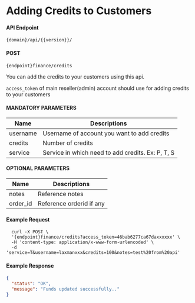 # Adding Credits to Customers

#### API Endpoint

```
{domain}/api/{{version}}/
```

#### POST

```
{endpoint}finance/credits
```

You can add the credits to your customers using this api.

`access_token` of main reseller(admin) account should use for adding credits to your customers

#### MANDATORY PARAMETERS

| Name     | Descriptions                                      |
| -------- | ------------------------------------------------- |
| username | Username of account you want to add credits       |
| credits  | Number of credits                                 |
| service  | Service in which need to add credits. Ex: P, T, S |

#### OPTIONAL PARAMETERS

| Name     | Descriptions             |
| -------- | ------------------------ |
| notes    | Reference notes          |
| order_id | Reference orderid if any |

#### Example Request

```curl
  curl -X POST \
  '{endpoint}finance/credits?access_token=46bab6277ca67daxxxxxx' \
  -H 'content-type: application/x-www-form-urlencoded' \
  -d 'service=T&username=laxmanxxx&credits=100&notes=test%20from%20api'
```

#### Example Response

```json
{
  "status": "OK",
  "message": "Funds updated successfully.."
}
```
